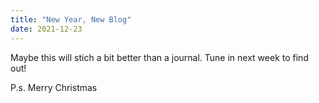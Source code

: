 ```yaml
---
title: "New Year, New Blog"
date: 2021-12-23
---
```


Maybe this will stich a bit better than a journal. Tune in next week to find out!

P.s. Merry Christmas
